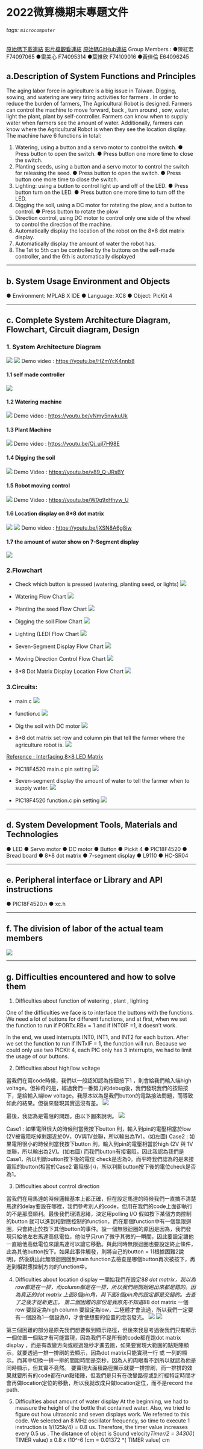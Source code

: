 # 2022微算機期末專題文件
###### tags: `microcomputer`
[原始碼下載連結](https://drive.google.com/file/d/1x6EfPmAoLbmSHL_loayxDHxZCGnzOWUP/view?usp=share_link) 
[影片檔觀看連結](https://drive.google.com/file/d/1tw06FpkpIOctcW2E6TfR4HpdDEFLRIUX/view?usp=share_link)
[原始碼GitHub連結](https://github.com/weihsinyeh/Microprocessor-Project.git)
Group Members :
●陳紅宏 F74097065
●雷美心 F74095314
●葉惟欣 F74109016 
●黃佳倫 E64096245

## a.Description of System Functions and Principles
The aging labor force in agriculture is a big issue in Taiwan. Digging, sowing, and watering are very tiring activities for farmers . In order to reduce the burden of farmers, The Agricultural Robot is designed. Farmers can control the machine to move forward, back , turn around , sow, water, light the plant, plant by self-controller. Farmers can know when to supply water when farmers see the amount of water. Additionally, farmers can know where the Agricultural Robot is when they see the location display.
The machine have 6 functions in total:
1. Watering, using a button and a servo motor to control the switch.
    ● Press button to open the switch.
    ● Press button one more time to close the switch.
2. Planting seeds, using a button and a servo motor to control the switch for releasing the seed.
    ● Press button to open the switch.
    ● Press button one more time to close the switch.
3. Lighting: using a button to control light up and off of the LED.
    ● Press button turn on the LED.
    ● Press button one more time to turn off the LED.
4. Digging the soil, using a DC motor for rotating the plow, and a button to control.
    ● Press button to rotate the plow
5. Direction control, using DC motor to control only one side of the wheel to control the direction of the machine.
6. Automatically display the location of the robot on the 8*8 dot matrix display. 
7. Automatically display the amount of water the robot has.
8. The 1st to 5th can be controlled by the buttons on the self-made controller, and the 6th is automatically displayed

---

## b. System Usage Environment and Objects
  ● Environment: MPLAB X IDE
  ● Language: XC8
  ● Object: PicKit 4
  
---

## c. Complete System Architecture Diagram, Flowchart, Circuit diagram, Design

### 1. System Architecture Diagram

![](https://i.imgur.com/kMwAWcP.png)
![](https://i.imgur.com/TrcY4sb.png)
Demo video : https://youtu.be/HZmYcK4nnb8 

#### 1.1 self made controller 

![](https://i.imgur.com/F98o1t3.png)

#### 1.2 Watering machine 

![](https://i.imgur.com/cAPndpn.png)
Demo video : https://youtu.be/vNmy5nwkuUk 

#### 1.3 Plant Machine 

![](https://i.imgur.com/0EX8zxe.png)
Demo video : https://youtu.be/Qj_ujl7H98E 

#### 1.4 Digging the soil 

![](https://i.imgur.com/O1n3t9K.png)
Demo Video : https://youtu.be/v89_Q-JRsBY  

#### 1.5 Robot moving control

![](https://i.imgur.com/MiLTAjl.png)
Demo Video : https://youtu.be/W0g9xHhyw_U 

#### 1.6 Location display on 8*8 dot matrix

![](https://i.imgur.com/CKOMptn.png)
![](https://i.imgur.com/AB1VD64.png)
Demo  video : https://youtu.be/jXSN8A6g8iw 

#### 1.7 the amount of water show on 7-Segment display

![](https://i.imgur.com/4CPrCbT.png)

### 2.Flowchart

* Check which button is pressed (watering, planting seed, or lights)
![](https://i.imgur.com/K994ZEI.png)

* Watering Flow Chart
![](https://i.imgur.com/XkIHRHw.png)

* Planting the seed Flow Chart
![](https://i.imgur.com/WFcaV1x.png)


* Digging the soil Flow Chart
![](https://i.imgur.com/I6I1sTz.png)

* Lighting (LED) Flow Chart
![](https://i.imgur.com/52sCy8q.png)

* Seven-Segment Display Flow Chart
![](https://i.imgur.com/qO8kDVI.png)

* Moving Direction Control Flow Chart
![](https://i.imgur.com/RtyMUTG.png)

* 8*8 Dot Matrix Display Location Flow Chart
![](https://i.imgur.com/W7ajeyG.png)

### 3.Circuits: 
* main.c
![](https://i.imgur.com/QyLcJx7.png)

* function.c 
![](https://i.imgur.com/4bFMWQW.png)

* Dig the soil with DC motor
![](https://i.imgur.com/zAl086v.png)

* 8*8 dot matrix 
set row and column pin that tell the farmer where the agriculture robot is. 
![](https://i.imgur.com/JOiGKMd.png)

[Reference : Interfacing 8×8 LED Matrix](https://www.circuitstoday.com/interfacing-8x8-led-matrix-with-arduino?fbclid=IwAR1Dwr7snI5L6WABfz_edGxfDH6wiEoKvDJpHciI9DBSWRIvzOQmyx_M33Q)

* PIC18F4520 main.c pin setting
![](https://i.imgur.com/s1YA29v.png)

* Seven-segment display the amount of water to tell the farmer when to supply water.
![](https://i.imgur.com/bbApwGN.png)

* PIC18F4520 function.c pin setting
![](https://i.imgur.com/tDc8cwH.png)

---

## d. System Development Tools, Materials and Technologies
 ● LED
 ● Servo motor
 ● DC motor
 ● Button
 ● Pickit 4
 ● PIC18F4520
 ● Bread board
 ● 8*8 dot matrix
 ● 7-segment display
 ● L9110
 ● HC-SR04

---

## e. Peripheral interface or Library and API instructions
 ● PIC18F4520.h
 ● xc.h

---

## f. The division of labor of the actual team members
![](https://i.imgur.com/WSufUuN.png)

---

## g. Difficulties encountered and how to solve them

1. Difficulties about function of watering , plant , lighting 

One of the difficulties we face is to interface the buttons with the functions. We need a lot of buttons for different functions, and at first, when we set the function to run if PORTx.RBx = 1 and if INT0IF =1, it doesn’t work.

In the end, we used interrupts INT0, INT1, and INT2 for each button. After we set the function to run if INTxIF = 1, the function will run. Because we could only use two PICKit 4, each PIC only has 3 interrupts, we had to limit the usage of our buttons.

2. Difficulties about high/low voltage

當我們在寫code時候，我們以一般認知認為按鈕按下1 ，則會給我們輸入端high voltage。但神奇的是，經過我們一番努力的debug後，我們發現我們的按鈕按下，是給輸入端low voltage。我原本以為是我們button的電路接法問題，而導致如此的結果。但後來發現其實這沒有差。
![](https://i.imgur.com/vZXfoLK.png)

最後，我認為是電阻的問題。由以下圖來說明。
![](https://i.imgur.com/qgCGjg4.png)

Case1 : 如果電阻很大的時候則當我按下button 則，輸入到pin的電壓相當於low (2V被電阻吃掉剩趨近於0V，0V與1V並聯，所以輸出為1V)。(如左圖)
Case2 : 如果電阻很小的時候則當我按下button 則，輸入到pin的電壓相當於high (2V 與 1V並聯，所以輸出為2V)。(如右圖)
而我們button有接電阻，因此我認為我們是Case1，所以判斷button按下後的電位 check是否為0。而平時我們認為的是未接電阻的button(相當於Case2 電阻很小)，所以判斷button按下後的電位check是否為1。

3. Difficulties about control direction

當我們在用馬達的時候邏輯基本上都正確，但在設定馬達的時候我們一直搞不清楚馬達的delay要設在哪裡，我們參考別人的code，但用在我們的code上面卻執行的不是那麼順利。最後我們理清思緒，決定用polling I/O 假如按下某個方向控制的button 就可以進到相對應控制的function，而在那個function中有一個無限迴圈，只會終止於按下其他button的事件。設一個無限迴圈的原因是因為，我們發現只給他左右馬達高低電位，他似乎只run了微乎其微的一瞬間，因此要設定讓他一直給他高低電位來讓馬達可以讓它移動。與此同時無限迴圈也要設定終止條件，此為其他button按下。如果此事件觸發，則將自己的button = 1(根據困難2說明)。然後跳出此無限迴圈回到main function去檢查是哪個button再次被按下，再進到相對應控制方向的function中。

4. Difficulties about location display
一開始我們在設定8*8 dot matrix，我以為row都是在一排，而column都是在一排，所以我們剛開始跑出來都是錯的。因為真正的dot matrix 上面8個pin角，與下面8個pin角的設定都是交錯的。去查了之後才從新更正。
第二個困難的部份是我原先不知道8*8 dot matrix 一個row 要設定為high column 要設定為low，二極體才會流過，所以我們一定要有一個設為1一個設為0，才會使想要的位置的燈泡發光。
![](https://i.imgur.com/MygejFv.png)
![](https://i.imgur.com/2has1xq.png)

第三個困難的部分是原先我們想要做到顯示路徑，但後來我思考過後我們只有顯示一個位置一個點才有可能實現，因為我們不是所有的code都在跑dot matrix display ，而是有改變方向或經過幾秒才進去跑，如果要實現大範圍的點矩陣顯示，就要透過一排一排刷的去顯示，因為dot matrix只能實現一行 或 一列的顯示。而其中切換一排一排的間距時間是奈秒，因為人的肉眼看不到所以就認為他是同時顯示，但其實不竟然。
要實現大面積路徑顯示就要一排排刷，而一排排的效果就要所有的code都在run點矩陣，但我們是只有在改變路徑或到行經特定時間才會再做location定位的移動，所以我就改成只做location定位，而不是record the path.

5. Difficulties about amount of water display
At the beginning, we had to measure the height of the bottle that contained water. Also, we tried to figure out how ultrasonic and seven displays work. We referred to this code. We selected an 8 MHz oscillator frequency, so time to execute 1 instruction is 1/(125k/4) = 0.8 us. Therefore, the timer value increases every 0.5 us . The distance of object is 
Sound velocity*Timer/2 	= 34300*( TIMER value) x 0.8 x (10^-6 )cm
= 0.01372 *( TIMER value) cm